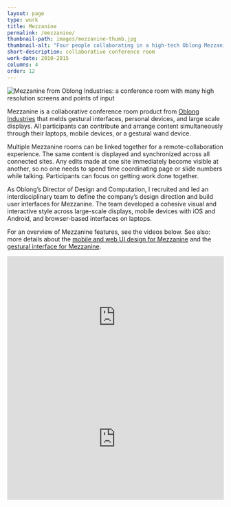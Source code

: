 ```yaml
---
layout: page
type: work
title: Mezzanine
permalink: /mezzanine/
thumbnail-path: images/mezzanine-thumb.jpg
thumbnail-alt: "Four people collaborating in a high-tech Oblong Mezzanine conference room with many high-resolution screens on the walls, multiple laptops, and a gestural pointing device"
short-description: collaborative conference room
work-date: 2010-2015
columns: 4
order: 12
---
```


<div class="invisible-margin image-grid">
<div class="col-30-block grid-margin-bottom video">
  <img src="{{ site.baseurl }}/images/Mezzanine-Multi-Wall-2.jpg" alt="Mezzanine from Oblong Industries: a conference room with many high resolution screens and points of input">
</div>
</div>

Mezzanine is a collaborative conference room product from <a href="http://www.oblong.com">Oblong Industries</a> that melds gestural interfaces, personal devices, and large scale displays.
All participants can contribute and arrange content simultaneously through their laptops, mobile devices, or a gestural wand device.

Multiple Mezzanine rooms can be linked together for a remote-collaboration experience.
The same content is displayed and synchronized across all connected sites.
Any edits made at one site immediately become visible at another, so no one needs to spend time coordinating page or slide numbers while talking.
Participants can focus on getting work done together.

As Oblong’s Director of Design and Computation, I recruited and led an interdisciplinary team to define the company’s design direction and build user interfaces for Mezzanine.
The team developed a cohesive visual and interactive style across large-scale displays, mobile devices with iOS and Android, and browser-based interfaces on laptops.

For an overview of Mezzanine features, see the videos below. See also: more details about the <a href="{{ site.baseurl }}{% link _work/mezzanine-ui.md %}">mobile and web UI design for Mezzanine</a> and the <a href="{{ site.baseurl }}{% link _work/mezzanine-gesture-ui.md %}">gestural interface for Mezzanine</a>.

<div class="invisible-margin image-grid">
<div class="col-30-block grid-margin-bottom video">
<style>.embed-container { position: relative; padding-bottom: 56.25%; height: 0; overflow: hidden; max-width: 100%; } .embed-container iframe, .embed-container object, .embed-container embed { position: absolute; top: 0; left: 0; width: 100%; height: 100%; }</style><div class='embed-container'>
<iframe src="https://player.vimeo.com/video/497499903?h=1796ddd4b4" width="640" height="360" frameborder="0" webkitallowfullscreen mozallowfullscreen allowfullscreen></iframe></div>
</div>
</div>

<div class="invisible-margin image-grid">
<div class="col-30-block grid-margin-bottom video">
<style>.embed-container { position: relative; padding-bottom: 56.25%; height: 0; overflow: hidden; max-width: 100%; } .embed-container iframe, .embed-container object, .embed-container embed { position: absolute; top: 0; left: 0; width: 100%; height: 100%; }</style><div class='embed-container'><iframe src='https://player.vimeo.com/video/126761247?h=8911710313' frameborder='0' webkitAllowFullScreen mozallowfullscreen allowFullScreen></iframe></div>
</div>
</div>
